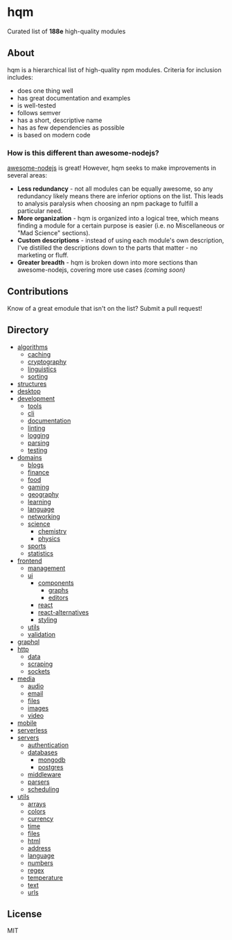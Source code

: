 # hqm

Curated list of **188e** high-quality modules

## About

hqm is a hierarchical list of high-quality npm modules. Criteria for inclusion includes:
* does one thing well
* has great documentation and examples
* is well-tested
* follows semver
* has a short, descriptive name
* has as few dependencies as possible
* is based on modern code

### How is this different than awesome-nodejs?

[awesome-nodejs](https://github.com/sindresorhus/awesome-nodejs) is great! However, hqm seeks to make improvements in several areas:
* **Less redundancy** - not all modules can be equally awesome, so any redundancy likely means there are inferior options on the list. This leads to analysis paralysis when choosing an npm package to fulfill a particular need.
* **More organization** - hqm is organized into a logical tree, which means finding a module for a certain purpose is easier (i.e. no Miscellaneous or "Mad Science" sections).
* **Custom descriptions** - instead of using each module's own description, I've distilled the descriptions down to the parts that matter - no marketing or fluff.
* **Greater breadth** - hqm is broken down into more sections than awesome-nodejs, covering more use cases *(coming soon)*

## Contributions

Know of a great emodule that isn't on the list? Submit a pull request!

## Directory

* [algorithms](algorithms)
  * [caching](algorithms/caching)
  * [cryptography](algorithms/cryptography)
  * [linguistics](algorithms/linguistics)
  * [sorting](algorithms/sorting)
* [structures](data-structures)
* [desktop](desktop)
* [development](development)
  * [tools](development/build-tools)
  * [cli](development/cli)
  * [documentation](development/documentation)
  * [linting](development/linting)
  * [logging](development/logging)
  * [parsing](development/meta/parsing)
  * [testing](development/testing)
* [domains](domains)
  * [blogs](domains/blogs)
  * [finance](domains/finance)
  * [food](domains/food)
  * [gaming](domains/gaming)
  * [geography](domains/geography)
  * [learning](domains/machine-learning)
  * [language](domains/natural-language)
  * [networking](domains/networking)
  * [science](domains/science)
    * [chemistry](domains/science/chemistry)
    * [physics](domains/science/physics)
  * [sports](domains/sports)
  * [statistics](domains/statistics)
* [frontend](frontend)
  * [management](frontend/state-management)
  * [ui](frontend/ui)
    * [components](frontend/ui/components)
      * [graphs](frontend/ui/components/graphs)
      * [editors](frontend/ui/components/text-editors)
    * [react](frontend/ui/react)
    * [react-alternatives](frontend/ui/react-alternatives)
    * [styling](frontend/ui/styling)
  * [utils](frontend/utils)
  * [validation](frontend/validation)
* [graphql](graphql)
* [http](http)
  * [data](http/data)
  * [scraping](http/scraping)
  * [sockets](http/sockets)
* [media](media)
  * [audio](media/audio)
  * [email](media/email)
  * [files](media/files)
  * [images](media/images)
  * [video](media/video)
* [mobile](mobile)
* [serverless](serverless)
* [servers](servers)
  * [authentication](servers/authentication)
  * [databases](servers/databases)
    * [mongodb](servers/databases/mongodb)
    * [postgres](servers/databases/postgres)
  * [middleware](servers/middleware)
  * [parsers](servers/parsers)
  * [scheduling](servers/scheduling)
* [utils](utils)
  * [arrays](utils/arrays)
  * [colors](utils/colors)
  * [currency](utils/currency)
  * [time](utils/date-time)
  * [files](utils/files)
  * [html](utils/html)
  * [address](utils/ip-address)
  * [language](utils/language)
  * [numbers](utils/numbers)
  * [regex](utils/regex)
  * [temperature](utils/temperature)
  * [text](utils/text)
  * [urls](utils/urls)

## License

MIT
